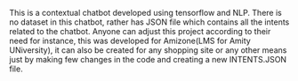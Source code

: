 This is a contextual chatbot developed using tensorflow and NLP.
There is no dataset in this chatbot, rather has JSON file which contains all the intents related to the chatbot.
Anyone can adjust this project according to their need for instance, this was developed for Amizone(LMS for Amity UNiversity), it can also be created for any shopping site or any other means just by making few changes in the code and creating a new INTENTS.JSON file. 
